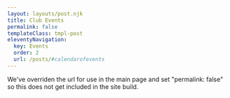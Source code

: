```yaml
---
layout: layouts/post.njk
title: Club Events
permalink: false
templateClass: tmpl-post
eleventyNavigation:
  key: Events
  order: 2
  url: /posts/#calendarofevents
---
```



We've overriden the url for use in the main page and set "permalink: false" so this does not get included in the site build.

